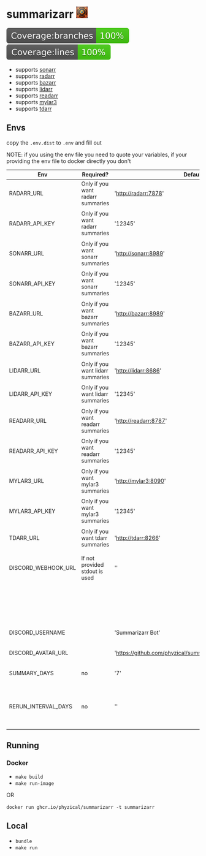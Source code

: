 # summarizarr <img src="icon.png" width="30" >

<img src="./badges/badge-branches.svg" alt="Alt text" >
<img src="./badges/badge-lines.svg" alt="Alt text"  >

* supports [sonarr](https://github.com/Sonarr/Sonarr)
* supports [radarr](https://github.com/Radarr/Radarr)
* supports [bazarr](https://github.com/morpheus65535/bazarr)
* supports [lidarr](https://github.com/Lidarr/Lidarr)
* supports [readarr](https://github.com/Radarr/Radarr)
* supports [mylar3](https://github.com/mylar3/mylar3)
* supports [tdarr](https://github.com/HaveAGitGat/Tdarr)

## Envs

copy the `.env.dist` to `.env` and fill out

NOTE: if you using the env file you need to quote your variables, if your providing the env file to docker directly you don't

| Env                 | Required?                          | Default                                                        | Description                                                        |
| ------------------- | ---------------------------------- | -------------------------------------------------------------- | ------------------------------------------------------------------ |
| RADARR_URL          | Only if you want radarr summaries  | '<http://radarr:7878>'                                         | Url to your radarr instance                                        |
|                     |                                    |                                                                |                                                                    |
| RADARR_API_KEY      | Only if you want radarr summaries  | '12345'                                                        | Api key for your radarr instance                                   |
|                     |                                    |                                                                |                                                                    |
| SONARR_URL          | Only if you want sonarr summaries  | '<http://sonarr:8989>'                                         | Url to your sonarr instance                                        |
|                     |                                    |                                                                |                                                                    |
| SONARR_API_KEY      | Only if you want sonarr summaries  | '12345'                                                        | Api key for your sonarr instance                                   |
|                     |                                    |                                                                |                                                                    |
| BAZARR_URL          | Only if you want bazarr summaries  | '<http://bazarr:8989>'                                         | Url to your bazarr instance                                        |
|                     |                                    |                                                                |                                                                    |
| BAZARR_API_KEY      | Only if you want bazarr summaries  | '12345'                                                        | Api key for your bazarr instance                                   |
|                     |                                    |                                                                |                                                                    |
| LIDARR_URL          | Only if you want lidarr summaries  | '<http://lidarr:8686>'                                         | Url to your lidarr instance                                        |
|                     |                                    |                                                                |                                                                    |
| LIDARR_API_KEY      | Only if you want lidarr summaries  | '12345'                                                        | Api key for your lidarr instance                                   |
|                     |                                    |                                                                |                                                                    |
| READARR_URL         | Only if you want readarr summaries | '<http://readarr:8787>'                                        | Url to your readarr instance                                       |
|                     |                                    |                                                                |                                                                    |
| READARR_API_KEY     | Only if you want readarr summaries | '12345'                                                        | Api key for your readarr instance                                  |
|                     |                                    |                                                                |                                                                    |
| MYLAR3_URL          | Only if you want mylar3 summaries  | '<http://mylar3:8090>'                                         | Url to your mylar3 instance                                        |
|                     |                                    |                                                                |                                                                    |
| MYLAR3_API_KEY      | Only if you want mylar3 summaries  | '12345'                                                        | Api key for your mylar3 instance                                   |
|                     |                                    |                                                                |                                                                    |
| TDARR_URL           | Only if you want tdarr summaries   | '<http://tdarr:8266>'                                          | Url to your tdarr instance                                         |
|                     |                                    |                                                                |                                                                    |
| DISCORD_WEBHOOK_URL | If not provided stdout is used     | ''                                                             | Webhook url to send the notification to                            |
|                     |                                    |                                                                | Note: this should work for any webhook                             |
|                     |                                    |                                                                |                                                                    |
| DISCORD_USERNAME    |                                    | 'Summarizarr Bot'                                              | Username to use for the bot                                        |
|                     |                                    |                                                                |                                                                    |
| DISCORD_AVATAR_URL  |                                    | '<https://github.com/phyzical/summarizarr/blob/main/icon.png>' | Url to an icon to use                                              |
|                     |                                    |                                                                |                                                                    |
| SUMMARY_DAYS        | no                                 | '7'                                                            | The amount of days to summarise                                    |
|                     |                                    |                                                                |                                                                    |
| RERUN_INTERVAL_DAYS | no                                 | ''                                                             | The amount of days to rerun the summarise, if unset will not rerun |
|                     |                                    |                                                                |                                                                    |

## Running

### Docker

* `make build`
* `make run-image`

OR

`docker run ghcr.io/phyzical/summarizarr -t summarizarr`

## Local

* `bundle`
* `make run`
